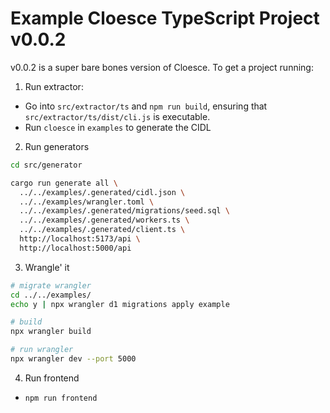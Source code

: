 # Example Cloesce TypeScript Project v0.0.2

v0.0.2 is a super bare bones version of Cloesce. To get a project running:

1. Run extractor:

- Go into `src/extractor/ts` and `npm run build`, ensuring that `src/extractor/ts/dist/cli.js` is executable.
- Run `cloesce` in `examples` to generate the CIDL

2. Run generators

```bash
cd src/generator

cargo run generate all \
  ../../examples/.generated/cidl.json \
  ../../examples/wrangler.toml \
  ../../examples/.generated/migrations/seed.sql \
  ../../examples/.generated/workers.ts \
  ../../examples/.generated/client.ts \
  http://localhost:5173/api \
  http://localhost:5000/api 

```

3. Wrangle' it

```bash
# migrate wrangler
cd ../../examples/
echo y | npx wrangler d1 migrations apply example

# build
npx wrangler build

# run wrangler
npx wrangler dev --port 5000
```

4. Run frontend
- `npm run frontend`